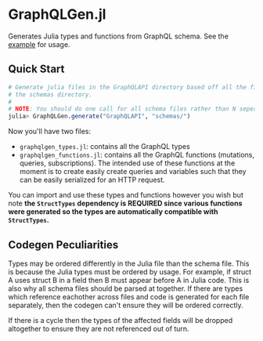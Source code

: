 # GraphQLGen.jl

Generates Julia types and functions from GraphQL schema. See the [example](./example) for usage.

## Quick Start

```julia
# Generate julia files in the GraphQLAPI directory based off all the files found in
# the schemas directory.
# 
# NOTE: You should do one call for all schema files rather than N seperate calls.
julia> GraphQLGen.generate("GraphQLAPI", "schemas/")
```

Now you'll have two files:

- `graphqlgen_types.jl`: contains all the GraphQL types
- `graphqlgen_functions.jl`: contains all the GraphQL functions (mutations, queries, subscriptions). The intended use of these functions at the moment is to create easily create queries and variables such that they can be easily serialized for an HTTP request.

You can import and use these types and functions however you wish but note **the `StructTypes` dependency is REQUIRED since various functions were generated so the types are automatically compatible with `StructTypes`.**

## Codegen Peculiarities

Types may be ordered differently in the Julia file than the schema file. This is because
the Julia types must be ordered by usage. For example, if struct A uses struct B in a field
then B must appear before A in Julia code. This is also why all schema files should be parsed
at together. If there are types which reference eachother across files and code is generated
for each file separately, then the codegen can't ensure they will be ordered correctly.

If there is a cycle then the types of the affected fields will be dropped altogether to ensure
they are not referenced out of turn.
